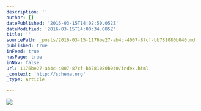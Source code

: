 ```yaml
---
description: ''
author: []
datePublished: '2016-03-15T14:02:50.052Z'
dateModified: '2016-03-15T14:00:34.085Z'
title: ''
sourcePath: _posts/2016-03-15-1176be27-ab4c-4007-87cf-bb781080b040.md
published: true
inFeed: true
hasPage: true
inNav: false
url: 1176be27-ab4c-4007-87cf-bb781080b040/index.html
_context: 'http://schema.org'
_type: Article

---
```

![](https://the-grid-user-content.s3-us-west-2.amazonaws.com/a80c98c5-1d9c-4b54-a6f2-3df721a407b9.png)